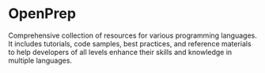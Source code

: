 # OpenPrep
Comprehensive collection of resources for various programming languages. It includes tutorials, code samples, best practices, and reference materials to help developers of all levels enhance their skills and knowledge in multiple languages.
